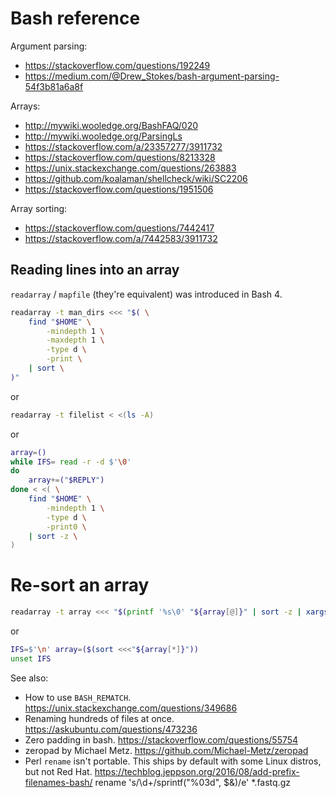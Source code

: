 # Bash reference

Argument parsing:
- https://stackoverflow.com/questions/192249
- https://medium.com/@Drew_Stokes/bash-argument-parsing-54f3b81a6a8f

Arrays:
- http://mywiki.wooledge.org/BashFAQ/020
- http://mywiki.wooledge.org/ParsingLs
- https://stackoverflow.com/a/23357277/3911732
- https://stackoverflow.com/questions/8213328
- https://unix.stackexchange.com/questions/263883
- https://github.com/koalaman/shellcheck/wiki/SC2206
- https://stackoverflow.com/questions/1951506

Array sorting:
- https://stackoverflow.com/questions/7442417
- https://stackoverflow.com/a/7442583/3911732

## Reading lines into an array

`readarray` / `mapfile` (they're equivalent) was introduced in Bash 4.

```bash
readarray -t man_dirs <<< "$( \
    find "$HOME" \
        -mindepth 1 \
        -maxdepth 1 \
        -type d \
        -print \
    | sort \
)"
```

or

```bash
readarray -t filelist < <(ls -A)
```

or

```bash
array=()
while IFS= read -r -d $'\0'
do
    array+=("$REPLY")
done < <( \
    find "$HOME" \
        -mindepth 1 \
        -type d \
        -print0 \
    | sort -z \
)
```

# Re-sort an array

```bash
readarray -t array <<< "$(printf '%s\0' "${array[@]}" | sort -z | xargs -0n1)"
```

or

```bash
IFS=$'\n' array=($(sort <<<"${array[*]}"))
unset IFS
```

See also:
- How to use `BASH_REMATCH`.
  https://unix.stackexchange.com/questions/349686
- Renaming hundreds of files at once.
  https://askubuntu.com/questions/473236
- Zero padding in bash.
  https://stackoverflow.com/questions/55754
- zeropad by Michael Metz.
  https://github.com/Michael-Metz/zeropad
- Perl `rename` isn't portable.
  This ships by default with some Linux distros, but not Red Hat.
  https://techblog.jeppson.org/2016/08/add-prefix-filenames-bash/
  rename 's/\d+/sprintf("%03d", $&)/e' *.fastq.gz
